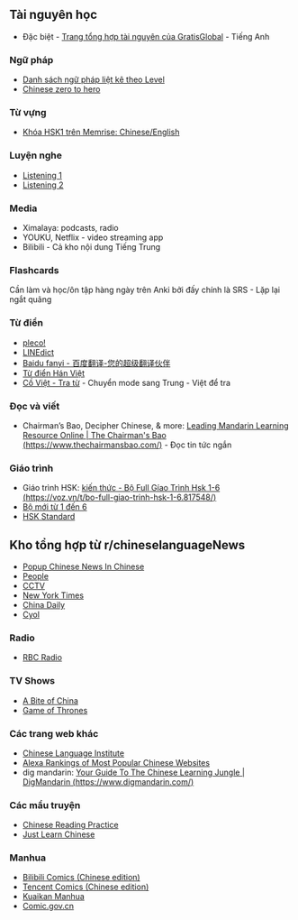 ## Tài nguyên học​

- Đặc biệt - [Trang tổng hợp tài nguyên của GratisGlobal](https://gratisglobal.com/learn-chinese-free/) - Tiếng Anh

### Ngữ pháp

- [Danh sách ngữ pháp liệt kê theo Level](https://resources.allsetlearning.com/chinese/grammar/Main_Page)
- [Chinese zero to hero](https://www.youtube.com/channel/UCQ3IlLg5VGeydxtswBoyt6A)

### Từ vựng

- [Khóa HSK1 trên Memrise: Chinese/English](https://www.memrise.com/course/1083493/)

### Luyện nghe

- [Listening 1](https://www.youtube.com/channel/UCdwdSGQsSbcapDmODtOr58g)
- [Listening 2](https://www.youtube.com/user/xcn1)

### Media

- Ximalaya: podcasts, radio
- YOUKU, Netflix - video streaming app
- Bilibili - Cả kho nội dung Tiếng Trung

### Flashcards

Cần làm và học/ôn tập hàng ngày trên Anki bởi đấy chính là SRS - Lặp lại ngắt quãng


### Từ điển

- [pleco!](https://www.pleco.com/)
- [LINEdict](https://english.dict.naver.com/english-chinese-dictionary/#/main)
- [Baidu fanyi - 百度翻译-您的超级翻译伙伴](https://fanyi.baidu.com/mtpe-individual/multimodal#/)
- [Từ điển Hán Việt](https://www.rongmotamhon.net/tu-dien_han-viet_none_rong-mo-tam-hon.html)
- [Cồ Việt - Tra từ](https://tratu.coviet.vn/) - Chuyển mode sang Trung - Việt để tra

### Đọc và viết

- Chairman’s Bao, Decipher Chinese, & more: [Leading Mandarin Learning Resource Online | The Chairman's Bao (https://www.thechairmansbao.com/)](https://www.thechairmansbao.com/) - Đọc tin tức ngắn

### Giáo trình

- Giáo trình HSK: [kiến thức - Bộ Full Gíao Trình Hsk 1-6 (https://voz.vn/t/bo-full-giao-trinh-hsk-1-6.817548/)](https://voz.vn/t/bo-full-giao-trinh-hsk-1-6.817548/)
- [Bộ mới từ 1 đến 6](https://drive.google.com/drive/folders/1musFchnry3V92Zc24dbxo0tQyMBdrsz6)
- [HSK Standard](https://drive.google.com/drive/folders/1TsSdSde5wI8PQvyul9naxqi-bx0m8-_y?usp=sharing) 

## Kho tổng hợp từ r/chineselanguageNews

- [Popup Chinese News In Chinese](http://popupchinese.com/tools/newsinchinese)
- [People](http://people.com.cn/)
- [CCTV](http://cntv.cn/)
- [New York Times](http://cn.nytimes.com/)
- [China Daily](http://cn.chinadaily.com.cn/)
- [Cyol](http://cyol.net/)

### Radio

- [RBC Radio](http://listen.rbc.cn/#1)

### TV Shows

- [A Bite of China](http://english.cntv.cn/special/a_bite_of_china/homepage/index.shtml)
- [Game of Thrones](http://search.cctv.com/playVideo.php?qtext=%E5%86%B0%E4%B8%8E%E7%81%AB%E4%B9%8B%E6%AD%8C%EF%BC%9A%E6%9D%83%E5%8A%9B%E6%B8%B8%E6%88%8F&detailsid=588206a747054b51b10d19ffaa1ef391&aid=VSET100169750945&title=%E3%80%8A%E7%83%AD%E9%97%A8%E5%BD%B1%E9%99%A2%E3%80%8B%2020140427%20%E3%80%8A%E5%86%B0%E4%B8%8E%E7%81%AB%E4%B9%8B%E6%AD%8C%EF%BC%9A%E6%9D%83%E5%8A%9B%E6%B8%B8%E6%88%8F%20S1%EF%BC%9A01%E3%80%8B)

### Các trang web khác

- [Chinese Language Institute](http://www.studycli.org/)
- [Alexa Rankings of Most Popular Chinese Websites](http://www.alexa.com/topsites/countries/CN)
- dig mandarin: [Your Guide To The Chinese Learning Jungle | DigMandarin (https://www.digmandarin.com/)](https://www.digmandarin.com/)

### Các mẩu truyện

- [Chinese Reading Practice](http://chinesereadingpractice.com/)
- [Just Learn Chinese](http://justlearnchinese.com/)

### Manhua

- [Bilibili Comics (Chinese edition)](https://manga.bilibili.com/)
- [Tencent Comics (Chinese edition)](https://ac.qq.com/)
- [Kuaikan Manhua](https://www.kuaikanmanhua.com/)
- [Comic.gov.cn](http://www.comic.gov.cn/)


